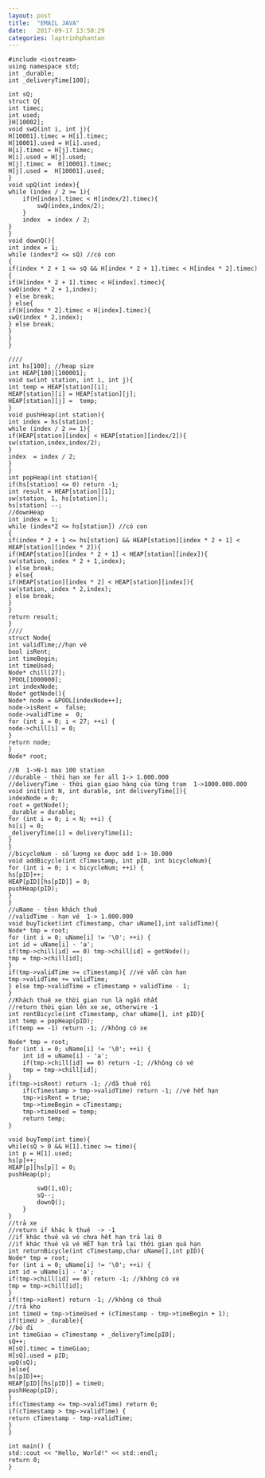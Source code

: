 ```yaml
---
layout: post
title:  "EMAIL JAVA"
date:   2017-09-17 13:50:29
categories: laptrinhphantan
---
```


    
    #include <iostream>
    using namespace std;
    int _durable;
    int _deliveryTime[100];
    
    int sQ;
    struct Q{
    int timec;
    int used;
    }H[10002];
    void swQ(int i, int j){
    H[10001].timec = H[i].timec;
    H[10001].used = H[i].used;
    H[i].timec = H[j].timec;
    H[i].used = H[j].used;
    H[j].timec =  H[10001].timec;
    H[j].used =  H[10001].used;
    }
    void upQ(int index){
    while (index / 2 >= 1){
        if(H[index].timec < H[index/2].timec){
            swQ(index,index/2);
        }
        index  = index / 2;
    }
    }
    void downQ(){
    int index = 1;
    while (index*2 <= sQ) //có con
    {
    if(index * 2 + 1 <= sQ && H[index * 2 + 1].timec < H[index * 2].timec){
    if(H[index * 2 + 1].timec < H[index].timec){
    swQ(index * 2 + 1,index);
    } else break;
    } else{
    if(H[index * 2].timec < H[index].timec){
    swQ(index * 2,index);
    } else break;
    }
    }
    }
    
    ////
    int hs[100]; //heap size
    int HEAP[100][100001];
    void sw(int station, int i, int j){
    int temp = HEAP[station][i];
    HEAP[station][i] = HEAP[station][j];
    HEAP[station][j] =  temp;
    }
    void pushHeap(int station){
    int index = hs[station];
    while (index / 2 >= 1){
    if(HEAP[station][index] < HEAP[station][index/2]){
    sw(station,index,index/2);
    }
    index  = index / 2;
    }
    }
    int popHeap(int station){
    if(hs[station] <= 0) return -1;
    int result = HEAP[station][1];
    sw(station, 1, hs[station]);
    hs[station] --;
    //downHeap
    int index = 1;
    while (index*2 <= hs[station]) //có con
    {
    if(index * 2 + 1 <= hs[station] && HEAP[station][index * 2 + 1] < HEAP[station][index * 2]){
    if(HEAP[station][index * 2 + 1] < HEAP[station][index]){
    sw(station, index * 2 + 1,index);
    } else break;
    } else{
    if(HEAP[station][index * 2] < HEAP[station][index]){
    sw(station, index * 2,index);
    } else break;
    }
    }
    return result;
    }
    ////
    struct Node{
    int validTime;//hạn vé
    bool isRent;
    int timeBegin;
    int timeUsed;
    Node* chill[27];
    }POOL[1000000];
    int indexNode;
    Node* getNode(){
    Node* node = &POOL[indexNode++];
    node->isRent =  false;
    node->validTime =  0;
    for (int i = 0; i < 27; ++i) {
    node->chill[i] = 0;
    }
    return node;
    }
    Node* root;
    
    //N  1->N-1 max 100 station
    //durable - thời hạn xe for all 1-> 1.000.000
    //deliveryTime - thời gian giao hàng của từng trạm  1->1000.000.000
    void init(int N, int durable, int deliveryTime[]){
    indexNode = 0;
    root = getNode();
    _durable = durable;
    for (int i = 0; i < N; ++i) {
    hs[i] = 0;
    _deliveryTime[i] = deliveryTime[i];
    }
    }
    //bicycleNum - số lượng xe được add 1-> 10.000
    void addBicycle(int cTimestamp, int pID, int bicycleNum){
    for (int i = 0; i < bicycleNum; ++i) {
    hs[pID]++;
    HEAP[pID][hs[pID]] = 0;
    pushHeap(pID);
    }
    }
    //uName - tênn khách thuê
    //validTime - hạn vé  1-> 1.000.000
    void buyTicket(int cTimestamp, char uName[],int validTime){
    Node* tmp = root;
    for (int i = 0; uName[i] != '\0'; ++i) {
    int id = uName[i] - 'a';
    if(tmp->chill[id] == 0) tmp->chill[id] = getNode();
    tmp = tmp->chill[id];
    }
    if(tmp->validTime >= cTimestamp){ //vé vẫn còn hạn
    tmp->validTime += validTime;
    } else tmp->validTime = cTimestamp + validTime - 1;
    }
    //Khách thuê xe thời gian run là ngắn nhất
    //return thời gian lên xe xe, otherwire -1
    int rentBicycle(int cTimestamp, char uName[], int pID){
    int temp = popHeap(pID);
    if(temp == -1) return -1; //không có xe

    Node* tmp = root;
    for (int i = 0; uName[i] != '\0'; ++i) {
        int id = uName[i] - 'a';
        if(tmp->chill[id] == 0) return -1; //không có vé
        tmp = tmp->chill[id];
    }
    if(tmp->isRent) return -1; //đã thuê rồi
        if(cTimestamp > tmp->validTime) return -1; //vé hết hạn
        tmp->isRent = true;
        tmp->timeBegin = cTimestamp;
        tmp->timeUsed = temp;
        return temp;
    }
    
    void buyTemp(int time){
    while(sQ > 0 && H[1].timec >= time){
    int p = H[1].used;
    hs[p]++;
    HEAP[p][hs[p]] = 0;
    pushHeap(p);
    
            swQ(1,sQ);
            sQ--;
            downQ();
        }
    }
    //trả xe
    //return if khác k thuê  -> -1
    //if khác thuê và vé chưa hết hạn trả lại 0
    //if khác thuê và vé HẾT hạn trả lại thời gian quá hạn
    int returnBicycle(int cTimestamp,char uName[],int pID){
    Node* tmp = root;
    for (int i = 0; uName[i] != '\0'; ++i) {
    int id = uName[i] - 'a';
    if(tmp->chill[id] == 0) return -1; //không có vé
    tmp = tmp->chill[id];
    }
    if(!tmp->isRent) return -1; //không có thuê
    //trả kho
    int timeU = tmp->timeUsed + (cTimestamp - tmp->timeBegin + 1);
    if(timeU > _durable){
    //bỏ đi
    int timeGiao = cTimestamp + _deliveryTime[pID];
    sQ++;
    H[sQ].timec = timeGiao;
    H[sQ].used = pID;
    upQ(sQ);
    }else{
    hs[pID]++;
    HEAP[pID][hs[pID]] = timeU;
    pushHeap(pID);
    }
    if(cTimestamp <= tmp->validTime) return 0;
    if(cTimestamp > tmp->validTime) {
    return cTimestamp - tmp->validTime;
    }
    }
    
    int main() {
    std::cout << "Hello, World!" << std::endl;
    return 0;
    }
    
    
    
